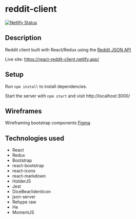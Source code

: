 # reddit-client

[![Netlify Status](https://api.netlify.com/api/v1/badges/37d90ab3-7dde-42a5-97b0-686dea5b18fd/deploy-status)](https://app.netlify.com/sites/react-reddit-client/deploys)

## Description
Reddit client built with React/Redux using the [Reddit JSON API](https://github.com/reddit-archive/reddit/wiki/JSON)

Live site: https://react-reddit-client.netlify.app/

## Setup

Run `npm install` to install dependencies.

Start the server with `npm start` and visit http://localhost:3000/


## Wireframes

Wireframing bootstrap components [Figma](https://www.figma.com/proto/L8qdk7mzh4GnUN0HOkTpii/reddit-client?type=design&node-id=364-659&t=hUruYyVDPgVVrY0L-1&scaling=min-zoom&page-id=0%3A1)

## Technologies used

- React
- Redux
- Bootstrap
- react-bootstrap
- react-icons
- react-markdown
- HolderJS
- Jest
- DiceBear/identicon
- json-server
- Rehype raw
- He
- MomentJS

<!-- ## Features -->



<!-- ## Future work -->

